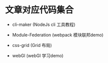 # 文章对应代码集合



- cli-maker (NodeJs cli 工具教程)

- Module-Federation (webpack 模块联邦demo)

- css-grid (Grid 布局)

- webGl (webGl 学习demo)
